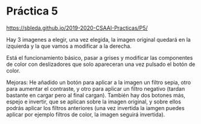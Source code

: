 # Práctica 5

https://sbleda.github.io/2019-2020-CSAAI-Practicas/P5/

Hay 3 imagenes a elegir, una vez elegida, la imagen original quedará en la izquierda y la que vamos a modificar a la derecha.

Está el funcionamiento básico, pasar a grises y modificar las componentes de color con deslizadores que solo apareceran una vez pulsado el botón de color.

Mejoras:
He añadido un botón para aplicar a la imagen un filtro sepia, otro para aumentar el contraste, y otro para aplicar un filtro negativo (tardan bastante en cargar pero al final cargan).
También hay dos botones más, espejo e invertir, que se aplican sobre la imagen original, y sobre ellos podrás aplicar los filtros anteriores (una vez invertida la iamgen puedes aplicar por ejemplo filtros de color, la imagen seguirá invertida).
